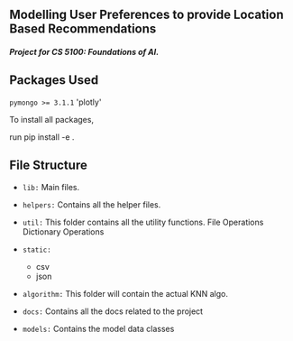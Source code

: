 ## Modelling User Preferences to provide Location Based Recommendations 

##### Project for CS 5100: Foundations of AI.



## Packages Used

`pymongo >= 3.1.1`
'plotly'

To install all packages, 

run pip install -e .

## File Structure

- `lib:` 
    Main files.
    
- `helpers:`
    Contains all the helper files.

- `util:`
    This folder contains all the utility functions.
    File Operations
    Dictionary Operations
    
- `static:`
    - csv
    - json
    
- `algorithm:`
    This folder will contain the actual KNN algo.

- `docs:`
    Contains all the docs related to the project
    
- `models:`
    Contains the model data classes
    
